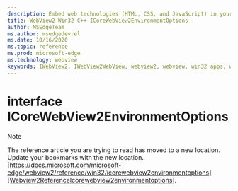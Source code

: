 ```yaml
---
description: Embed web technologies (HTML, CSS, and JavaScript) in your native applications with the Microsoft Edge WebView2 control
title: WebView2 Win32 C++ ICoreWebView2EnvironmentOptions
author: MSEdgeTeam
ms.author: msedgedevrel
ms.date: 10/16/2020
ms.topic: reference
ms.prod: microsoft-edge
ms.technology: webview
keywords: IWebView2, IWebView2WebView, webview2, webview, win32 apps, win32, edge, ICoreWebView2, ICoreWebView2Controller, browser control, edge html, ICoreWebView2EnvironmentOptions
---
```


# interface ICoreWebView2EnvironmentOptions 

> [!NOTE]
> The reference article you are trying to read has moved to a new location.  
> Update your bookmarks with the new location.  
> [https://docs.microsoft.com/microsoft-edge/webview2/reference/win32/icorewebview2environmentoptions][Webview2ReferenceIcorewebview2environmentoptions].  

[Webview2ReferenceIcorewebview2environmentoptions]: /microsoft-edge/webview2/reference/win32/icorewebview2environmentoptions "interface ICoreWebView2EnvironmentOptions | Microsoft Docs"
